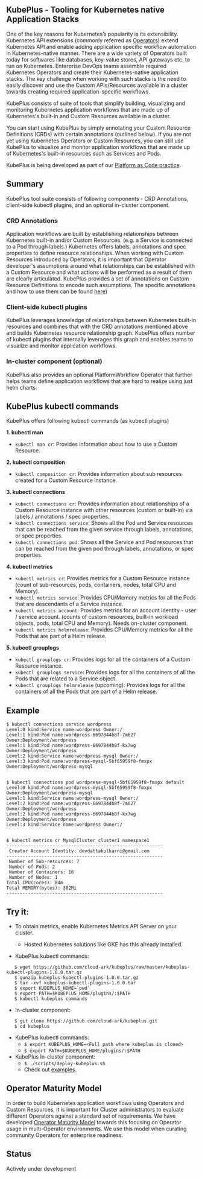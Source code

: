 ## KubePlus - Tooling for Kubernetes native Application Stacks

One of the key reasons for Kubernetes’s popularity is its extensibility. Kubernetes API extensions (commonly referred as [Operators](https://coreos.com/operators/)) extend Kubernetes API and enable adding application specific workflow automation in Kubernetes-native manner. There are a wide variety of Operators built today for softwares like databases, key-value stores, API gateways etc. to run on Kubernetes. Enterprise DevOps teams assemble required Kubernetes Operators and create their Kubernetes-native application stacks. The key challenge when working with such stacks is the need to easily discover and use the Custom APIs/Resources available in a cluster towards creating required application-specific workflows. 

KubePlus consists of suite of tools that simplify building, visualizing and monitoring Kubernetes application workflows that are made up of Kubernetes's built-in and Custom Resources available in a cluster.

You can start using KubePlus by simply annotating your Custom Resource Definitions (CRDs) with certain annotations (outlined below). 
If you are not yet using Kubernetes Operators or Custom Resources, 
you can still use KubePlus to visualize and monitor application workflows that are made up of Kubernetes's built-in resources such as Services and Pods.

KubePlus is being developed as part of our [Platform as Code practice](https://cloudark.io/platform-as-code).

## Summary

KubePlus tool suite consists of following components - CRD Annotations, client-side kubectl plugins, and an optional in-cluster component.

### CRD Annotations

Application workflows are built by establishing relationships between Kubernetes built-in and/or Custom Resources. (e.g. a Service is connected to a Pod through labels.) Kubernetes offers labels, annotations and spec properties to define resource relationships. When working with Custom Resources introduced by Operators, it is important that Operator developer's assumptions around what relationships can be established with a Custom Resource and what actions will be performed as a result of them are clearly articulated. KubePlus provides a set of annotations on Custom Resource Definitions to encode such assumptions. The specific annotations and how to use them can be found [here](./details.rst))

### Client-side kubectl plugins

KubePlus leverages knowledge of relationships between Kubernetes built-in resources and combines that with the CRD annotations mentioned above and builds Kubernetes resource relationship graph. KubePlus offers number of kubectl plugins that internally leverages this graph and enables teams to visualize and monitor application workflows.  

### In-cluster component (optional)

KubePlus also provides an optional PlatformWorkflow Operator that further helps teams define application workflows that are hard to realize using just helm charts.

## KubePlus kubectl commands

KubePlus offers following kubectl commands (as kubectl plugins)

**1. kubectl man**

- ``kubectl man cr``: Provides information about how to use a Custom Resource.

**2. kubectl composition**

- ``kubectl composition cr``: Provides information about sub resources created for a Custom Resource instance.

**3. kubectl connections**

- ``kubectl connections cr``: Provides information about relationships of a Custom Resource instance with other resources (custom or built-in) via labels / annotations / spec properties.
- ``kubectl connections service``: Shows all the Pod and Service resources that can be reached from the given service through labels, annotations, or spec properties. 
- ``kubectl connections pod``: Shows all the Service and Pod resources that can be reached from the given pod through labels, annotations, or spec properties.

**4. kubectl metrics**

- ``kubectl metrics cr``: Provides metrics for a Custom Resource instance (count of sub-resources, pods, containers, nodes, total CPU and Memory).
- ``kubectl metrics service``: Provides CPU/Memory metrics for all the Pods that are descendants of a Service instance. 
- ``kubectl metrics account``: Provides metrics for an account identity - user / service account. (counts of custom resources, built-in workload objects, pods, total CPU and Memory). Needs on-cluster component.
- ``kubectl metrics helmrelease``: Provides CPU/Memory metrics for all the Pods that are part of a Helm release.

**5. kubectl grouplogs**

- ``kubectl grouplogs cr``: Provides logs for all the containers of a Custom Resource instance.
- ``kubectl grouplogs service``: Provides logs for all the containers of all the Pods that are related to a Service object.
- ``kubectl grouplogs helmrelease`` (upcoming): Provides logs for all the containers of all the Pods that are part of a Helm release.



## Example

``` 
$ kubectl connections service wordpress
Level:0 kind:Service name:wordpress Owner:/
Level:1 kind:Pod name:wordpress-6697844b8f-7m627 Owner:Deployment/wordpress
Level:1 kind:Pod name:wordpress-6697844b8f-kx7wg Owner:Deployment/wordpress
Level:2 kind:Service name:wordpress-mysql Owner:/
Level:3 kind:Pod name:wordpress-mysql-5bf65959f8-fmxpx Owner:Deployment/wordpress-mysql


$ kubectl connections pod wordpress-mysql-5bf65959f8-fmxpx default 
Level:0 kind:Pod name:wordpress-mysql-5bf65959f8-fmxpx Owner:Deployment/wordpress-mysql
Level:1 kind:Service name:wordpress-mysql Owner:/
Level:2 kind:Pod name:wordpress-6697844b8f-7m627 Owner:Deployment/wordpress
Level:2 kind:Pod name:wordpress-6697844b8f-kx7wg Owner:Deployment/wordpress
Level:3 kind:Service name:wordpress Owner:/


$ kubectl metrics cr MysqlCluster cluster1 namespace1
---------------------------------------------------------- 
 Creator Account Identity: devdattakulkarni@gmail.com
---------------------------------------------------------- 
 Number of Sub-resources: 7
 Number of Pods: 2
 Number of Containers: 16
 Number of Nodes: 1
Total CPU(cores): 84m
Total MEMORY(bytes): 302Mi
----------------------------------------------------------
```

## Try it:

- To obtain metrics, enable Kubernetes Metrics API Server on your cluster.
  - Hosted Kubernetes solutions like GKE has this already installed.

- KubePlus kubectl commands:

```
   $ wget https://github.com/cloud-ark/kubeplus/raw/master/kubeplus-kubectl-plugins-1.0.0.tar.gz
   $ gunzip kubeplus-kubectl-plugins-1.0.0.tar.gz
   $ tar -xvf kubeplus-kubectl-plugins-1.0.0.tar
   $ export KUBEPLUS_HOME=`pwd`
   $ export PATH=$KUBEPLUS_HOME/plugins/:$PATH
   $ kubectl kubeplus commands
```

- In-cluster component:

```
   $ git clone https://github.com/cloud-ark/kubeplus.git
   $ cd kubeplus
```
- KubePlus kubectl commands:
  - ```$ export KUBEPLUS_HOME=<Full path where kubeplus is cloned>```
  - ```$ export PATH=$KUBEPLUS_HOME/plugins/:$PATH```
- KubePlus In-cluster component:
  - ```$ ./scripts/deploy-kubeplus.sh```
  - Check out [examples](./examples/moodle-with-presslabs/).

## Operator Maturity Model

In order to build Kubernetes application workflows using Operators and Custom Resources, it is important for Cluster administrators to evaluate different Operators against a standard set of requirements. We have developed [Operator Maturity Model](https://github.com/cloud-ark/kubeplus/blob/master/Guidelines.md) towards this focusing on Operator usage in multi-Operator environments. We use this model when curating community Operators for enterprise readiness. 


## Status

Actively under development

